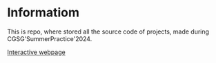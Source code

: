 # Informatiom

This is repo, where stored all the source code of projects, made during CGSG'SummerPractice'2024.

[Interactive webpage](https://uicofidcrsanccbu.github.io)
